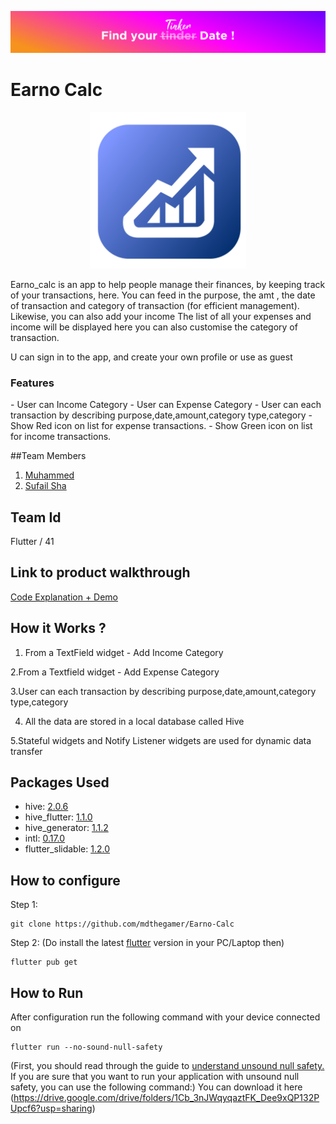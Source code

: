 ![bg](./pics/tinkerbg.png)

# **Earno Calc**


<div align="center">
  <img src="./pics/logo.png" width=250>
</div>

Earno_calc is an app to help people  manage their finances, by keeping track of your transactions, here.
You can feed in the purpose, the amt , the date of transaction and category of transaction (for efficient management).
Likewise, you can also add your income
The list of all your expenses and income will be displayed here
you can also customise the category of transaction.

U can sign in to the app, and create your own profile or use as guest
<h3>Features</h3>
 - User can Income Category
 - User can Expense Category
 - User can each transaction by describing purpose,date,amount,category type,category
 - Show Red icon on list for expense transactions.
 - Show Green icon on list for income transactions.

##Team Members
1. [Muhammed](https://github.com/mdthegamer)
2. [Sufail Sha](https://github.com/SUFAILSHA5009)

## Team Id
Flutter / 41

## Link to product walkthrough
[Code Explanation + Demo](link)

## How it Works ?
1. From a TextField widget - Add Income Category

2.From a Textfield widget - Add Expense Category

3.User can each transaction by describing purpose,date,amount,category type,category

4. All the data are stored in a local database called Hive

5.Stateful widgets and Notify Listener widgets are used for dynamic data transfer 


## Packages Used

- hive: [2.0.6](https://pub.dev/packages/hive)
- hive_flutter: [1.1.0](https://pub.dev/packages/hive_flutter)
- hive_generator: [1.1.2](https://pub.dev/packages/hive_generator)
- intl: [0.17.0](https://pub.dev/packages/intl)
- flutter_slidable: [1.2.0](https://pub.dev/packages/flutter_slidable)

## How to configure
Step 1:
```
git clone https://github.com/mdthegamer/Earno-Calc
```

Step 2: (Do install the latest [flutter](https://docs.flutter.dev/get-started/install) version in your PC/Laptop then)
```
flutter pub get
```


## How to Run

After configuration run the following command with your device connected on

```
flutter run --no-sound-null-safety
```
(First, you should read through the guide to [understand unsound null safety.](https://dart.dev/null-safety/unsound-null-safety) If you are sure that you want to run your application with unsound null safety, you can use the following command:)
You can download it here (https://drive.google.com/drive/folders/1Cb_3nJWqyqaztFK_Dee9xQP132PUpcf6?usp=sharing)
